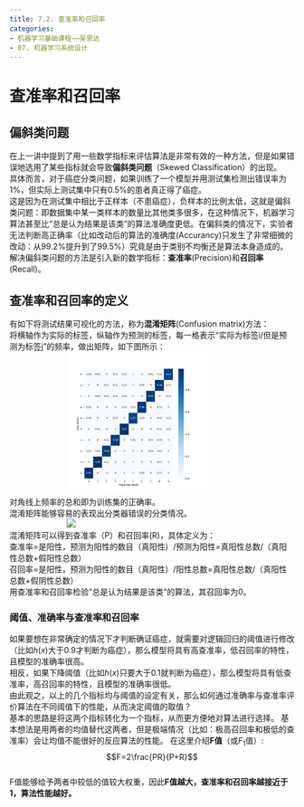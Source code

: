 ```yaml
---
title: 7.2. 查准率和召回率
categories: 
- 机器学习基础课程——吴恩达
- 07. 机器学习系统设计
---
```

<style>
img{
    width: 50%;
    padding-left: 20%;
}
</style>
# 查准率和召回率
## 偏斜类问题
在上一讲中提到了用一些数学指标来评估算法是非常有效的一种方法，但是如果错误地选用了某些指标就会导致**偏斜类问题**（Skewed Classification）的出现。  
具体而言，对于癌症分类问题，如果训练了一个模型并用测试集检测出错误率为1%，但实际上测试集中只有0.5%的患者真正得了癌症。  
这是因为在测试集中相比于正样本（不患癌症），负样本的比例太低，这就是偏斜类问题：即数据集中某一类样本的数量比其他类多很多，在这种情况下，机器学习算法甚至比“总是认为结果是该类”的算法准确度更低。在偏斜类的情况下，实验者无法判断高正确率（比如改动后的算法的准确度(Accurancy)只发生了非常细微的改动：从99.2%提升到了99.5%）究竟是由于类别不均衡还是算法本身造成的。   
解决偏斜类问题的方法是引入新的数学指标：**查准率**(Precision)和**召回率**(Recall)。

## 查准率和召回率的定义  
有如下将测试结果可视化的方法，称为**混淆矩阵**(Confusion matrix)方法：  
将横轴作为实际的标签，纵轴作为预测的标签，每一格表示“实际为标签i/但是预测为标签j”的频率，做出矩阵，如下图所示：    
![](https://raw.githubusercontent.com/l61012345/Pic/master/img/20210217114634.png)   
对角线上频率的总和即为训练集的正确率。  
混淆矩阵能够容易的表现出分类器错误的分类情况。  
![](https://cdn.jsdelivr.net/gh/l61012345/Pic/img/20210323130333.png)  
混淆矩阵可以得到查准率（P）和召回率(R)，具体定义为：  
查准率=是阳性，预测为阳性的数目（真阳性）/预测为阳性=真阳性总数/（真阳性总数+假阳性总数）  
召回率=是阳性，预测为阳性的数目（真阳性）/阳性总数=真阳性总数/（真阳性总数+假阴性总数）  
用查准率和召回率检验“总是认为结果是该类”的算法，其召回率为0。  

### 阈值、准确率与查准率和召回率  
如果要想在非常确定的情况下才判断确证癌症，就需要对逻辑回归的阈值进行修改（比如$h(x)$大于0.9才判断为癌症），那么模型将具有高查准率，低召回率的特性，且模型的准确率很高。  
相反，如果下降阈值（比如$h(x)$只要大于0.1就判断为癌症），那么模型将具有低查准率，高召回率的特性，且模型的准确率很低。  
由此观之，以上的几个指标均与阈值的设定有关，那么如何通过准确率与查准率评价算法在不同阈值下的性能，从而决定阈值的取值？  
基本的思路是将这两个指标转化为一个指标，从而更方便地对算法进行选择。 基本想法是用两者的均值替代这两者，但是极端情况（比如：极高召回率和极低的查准率）会让均值不能很好的反应算法的性能。 在这里介绍**F值**（或$F_1$值）:  
$$F=2\frac{PR}{P+R}$$  
F值能够给予两者中较低的值较大权重，因此**F值越大，查准率和召回率越接近于1，算法性能越好。**    
